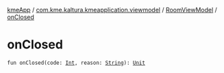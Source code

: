 [kmeApp](../../index.md) / [com.kme.kaltura.kmeapplication.viewmodel](../index.md) / [RoomViewModel](index.md) / [onClosed](./on-closed.md)

# onClosed

`fun onClosed(code: `[`Int`](https://kotlinlang.org/api/latest/jvm/stdlib/kotlin/-int/index.html)`, reason: `[`String`](https://kotlinlang.org/api/latest/jvm/stdlib/kotlin/-string/index.html)`): `[`Unit`](https://kotlinlang.org/api/latest/jvm/stdlib/kotlin/-unit/index.html)